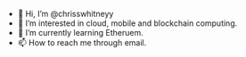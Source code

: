 - 👋 Hi, I’m @chrisswhitneyy
- 👀 I’m interested in cloud, mobile and blockchain computing.
- 🌱 I’m currently learning Etheruem. 
- 📫 How to reach me through email.

<!---
chrisswhitneyy/chrisswhitneyy is a ✨ special ✨ repository because its `README.md` (this file) appears on your GitHub profile.
You can click the Preview link to take a look at your changes.
--->
